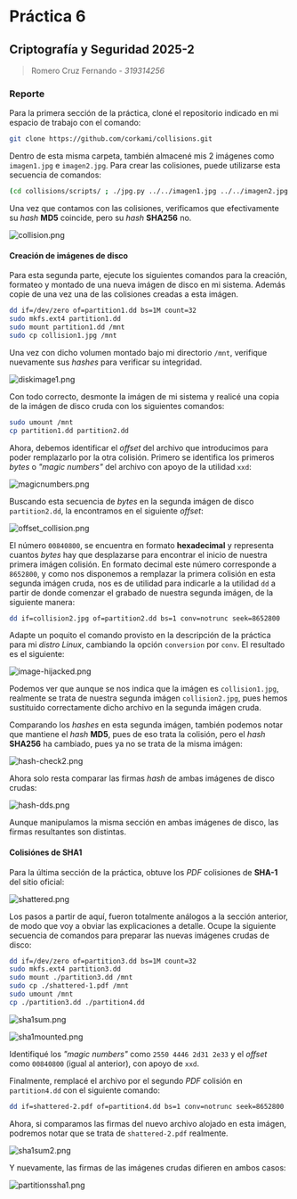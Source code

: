 # Práctica 6
## Criptografía y Seguridad 2025-2

> Romero Cruz Fernando - *319314256*

### Reporte

Para la primera sección de la práctica, cloné el repositorio indicado en mi espacio de trabajo con el comando:

```bash
git clone https://github.com/corkami/collisions.git
```

Dentro de esta misma carpeta, también almacené mis 2 imágenes como `imagen1.jpg` e `imagen2.jpg`.
Para crear las colisiones, puede utilizarse esta secuencia de comandos:

```bash
(cd collisions/scripts/ ; ./jpg.py ../../imagen1.jpg ../../imagen2.jpg ; mv collision?.jpg ../../.)
```

Una vez que contamos con las colisiones, verificamos que efectivamente su *hash* **MD5** coincide, pero su *hash* **SHA256** no.

![collision.png](imagenes/collision.png)

#### Creación de imágenes de disco

Para esta segunda parte, ejecute los siguientes comandos para la creación, formateo y montado de una nueva imágen de disco en mi sistema.
Además copie de una vez una de las colisiones creadas a esta imágen.

```bash
dd if=/dev/zero of=partition1.dd bs=1M count=32
sudo mkfs.ext4 partition1.dd
sudo mount partition1.dd /mnt
sudo cp collision1.jpg /mnt
```

Una vez con dicho volumen montado bajo mi directorio `/mnt`, verifique nuevamente sus *hashes* para verificar su integridad.

![diskimage1.png](imagenes/diskimage1.png)

Con todo correcto, desmonte la imágen de mi sistema y realicé una copia de la imágen de disco cruda con los siguientes comandos:

```bash
sudo umount /mnt
cp partition1.dd partition2.dd
```

Ahora, debemos identificar el *offset* del archivo que introducimos para poder remplazarlo por la otra colisión.
Primero se identifica los primeros *bytes* o *"magic numbers"* del archivo con apoyo de la utilidad `xxd`:

![magicnumbers.png](imagenes/magicnumbers.png)

Buscando esta secuencia de *bytes* en la segunda imágen de disco `partition2.dd`, la encontramos en el siguiente *offset*:

![offset_collision.png](imagenes/offset_collision.png)

El número `00840800`, se encuentra en formato **hexadecimal** y representa cuantos *bytes* hay que desplazarse para encontrar el inicio de nuestra primera imágen colisión.
En formato decimal este número corresponde a `8652800`, y como nos disponemos a remplazar la primera colisión en esta segunda imágen cruda, nos es de utilidad para indicarle a la utilidad `dd` a partir de donde comenzar el grabado de nuestra segunda imágen, de la siguiente manera:

```bash
dd if=collision2.jpg of=partition2.dd bs=1 conv=notrunc seek=8652800
```

Adapte un poquito el comando provisto en la descripción de la práctica para mi *distro Linux*, cambiando la opción `conversion` por `conv`.
El resultado es el siguiente:

![image-hijacked.png](imagenes/image-hijacked.png)

Podemos ver que aunque se nos indica que la imágen es `collision1.jpg`, realmente se trata de nuestra segunda imágen `collision2.jpg`, pues hemos sustituido correctamente dicho archivo en la segunda imágen cruda.

Comparando los *hashes* en esta segunda imágen, también podemos notar que mantiene el *hash* **MD5**, pues de eso trata la colisión, pero el *hash* **SHA256** ha cambiado, pues ya no se trata de la misma imágen:

![hash-check2.png](imagenes/hash-check2.png)

Ahora solo resta comparar las firmas *hash* de ambas imágenes de disco crudas:

![hash-dds.png](imagenes/hash-dds.png)

Aunque manipulamos la misma sección en ambas imágenes de disco, las firmas resultantes son distintas.

#### Colisiónes de SHA1

Para la última sección de la práctica, obtuve los *PDF* colisiones de **SHA-1** del sitio oficial:

![shattered.png](imagenes/shattered.png)

Los pasos a partir de aquí, fueron totalmente análogos a la sección anterior, de modo que voy a obviar las explicaciones a detalle. Ocupe la siguiente secuencia de comandos para preparar las nuevas imágenes crudas de disco:

```bash
dd if=/dev/zero of=partition3.dd bs=1M count=32
sudo mkfs.ext4 partition3.dd
sudo mount ./partition3.dd /mnt
sudo cp ./shattered-1.pdf /mnt
sudo umount /mnt
cp ./partition3.dd ./partition4.dd
```

![sha1sum.png](imagenes/sha1sum.png)

![sha1mounted.png](imagenes/sha1mounted.png)

Identifiqué los *"magic numbers"* como `2550 4446 2d31 2e33` y el *offset* como `00840800` (igual al anterior), con apoyo de `xxd`.

Finalmente, remplacé el archivo por el segundo *PDF* colisión en `partition4.dd` con el siguiente comando:

```bash
dd if=shattered-2.pdf of=partition4.dd bs=1 conv=notrunc seek=8652800
```

Ahora, si comparamos las firmas del nuevo archivo alojado en esta imágen, podremos notar que se trata de `shattered-2.pdf` realmente.

![sha1sum2.png](imagenes/sha1sum2.png)

Y nuevamente, las firmas de las imágenes crudas difieren en ambos casos:

![partitionssha1.png](imagenes/partitionssha1.png)